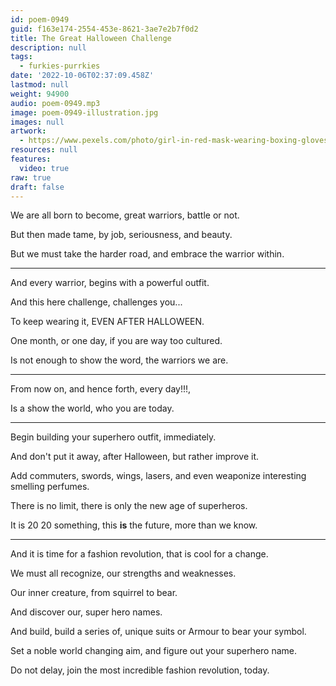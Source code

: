 ```yaml
---
id: poem-0949
guid: f163e174-2554-453e-8621-3ae7e2b7f0d2
title: The Great Halloween Challenge
description: null
tags:
  - furkies-purrkies
date: '2022-10-06T02:37:09.458Z'
lastmod: null
weight: 94900
audio: poem-0949.mp3
image: poem-0949-illustration.jpg
images: null
artwork:
  - https://www.pexels.com/photo/girl-in-red-mask-wearing-boxing-gloves-6195483/
resources: null
features:
  video: true
raw: true
draft: false
---
```


We are all born to become,
great warriors, battle or not.

But then made tame,
by job, seriousness, and beauty. 

But we must take the harder road,
and embrace the warrior within.

---

And every warrior,
begins with a powerful outfit.

And this here challenge,
challenges you...

To keep wearing it,
EVEN AFTER HALLOWEEN.

One month, or one day,
if you are way too cultured.

Is not enough to show the word,
the warriors we are.

---

From now on, and hence forth,
every day!!!,

Is a show the world,
who you are today.

---

Begin building your superhero outfit,
immediately.

And don't put it away,
after Halloween, but rather improve it.

Add commuters, swords, wings,
lasers, and even weaponize interesting smelling perfumes.

There is no limit,
there is only the new age of superheros.

It is 20 20 something,
this __is__ the future, more than we know.

---

And it is time for a fashion revolution,
that is cool for a change.

We must all recognize,
our strengths and weaknesses.

Our inner creature,
from squirrel to bear.

And discover our,
super hero names.

And build, build a series of,
unique suits or Armour to bear your symbol.

Set a noble world changing aim,
and figure out your superhero name.

Do not delay, 
join the most incredible fashion revolution, today.